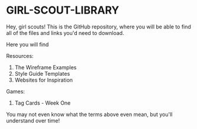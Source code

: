 # GIRL-SCOUT-LIBRARY
Hey, girl scouts! This is the GitHub repository, where you will be able to find all of the files and links you'd need to download.

Here you will find

Resources:
1) The Wireframe Examples
2) Style Guide Templates
3) Websites for Inspiration


Games:
1) Tag Cards - Week One

You may not even know what the terms above even mean, but you'll understand over time!
